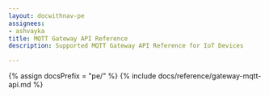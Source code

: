```yaml
---
layout: docwithnav-pe
assignees:
- ashvayka
title: MQTT Gateway API Reference
description: Supported MQTT Gateway API Reference for IoT Devices

---
```


{% assign docsPrefix = "pe/" %}
{% include docs/reference/gateway-mqtt-api.md %}
